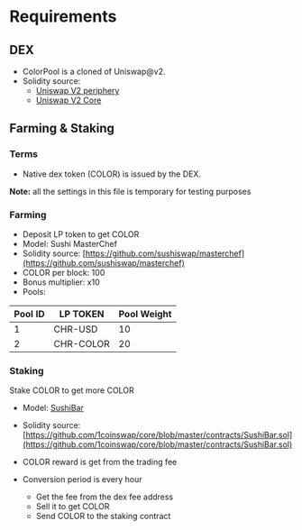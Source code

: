 # Requirements
## DEX
- ColorPool is a cloned of Uniswap@v2.
- Solidity source:
    - [Uniswap V2 periphery](https://github.com/Uniswap/v2-periphery)
    - [Uniswap V2 Core](https://github.com/Uniswap/v2-core)
## Farming & Staking
### Terms
- Native dex token (COLOR) is issued by the DEX.

**Note:** all the settings in this file is temporary for testing purposes

### Farming
- Deposit LP token to get COLOR
- Model: Sushi MasterChef 
- Solidity source: [https://github.com/sushiswap/masterchef](https://github.com/sushiswap/masterchef)
- COLOR per block: 100
- Bonus multiplier: x10
- Pools:

| Pool ID | LP TOKEN  | Pool Weight |
|----|-----------|--------|
| 1  | CHR-USD   | 10     |
| 2  | CHR-COLOR | 20     |


### Staking
Stake COLOR to get more COLOR

- Model: [SushiBar](https://docs.sushi.com/what-is-sushi#4-the-xsushi-token)
- Solidity source: [https://github.com/1coinswap/core/blob/master/contracts/SushiBar.sol](https://github.com/1coinswap/core/blob/master/contracts/SushiBar.sol)

- COLOR reward is get from the trading fee
- Conversion period is every hour
    - Get the fee from the dex fee address
    - Sell it to get COLOR
    - Send COLOR to the staking contract
